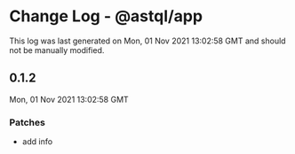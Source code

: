 # Change Log - @astql/app

This log was last generated on Mon, 01 Nov 2021 13:02:58 GMT and should not be manually modified.

## 0.1.2
Mon, 01 Nov 2021 13:02:58 GMT

### Patches

- add info

